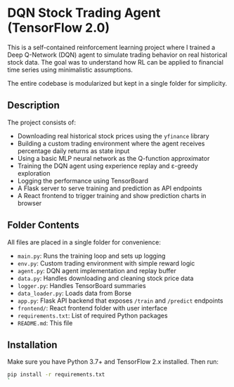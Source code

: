 # DQN Stock Trading Agent (TensorFlow 2.0)

This is a self-contained reinforcement learning project where I trained a Deep Q-Network (DQN) agent to simulate trading behavior on real historical stock data. The goal was to understand how RL can be applied to financial time series using minimalistic assumptions.

The entire codebase is modularized but kept in a single folder for simplicity.

## Description

The project consists of:

- Downloading real historical stock prices using the `yfinance` library
- Building a custom trading environment where the agent receives percentage daily returns as state input
- Using a basic MLP neural network as the Q-function approximator
- Training the DQN agent using experience replay and ε-greedy exploration
- Logging the performance using TensorBoard
- A Flask server to serve training and prediction as API endpoints
- A React frontend to trigger training and show prediction charts in browser

## Folder Contents

All files are placed in a single folder for convenience:

- `main.py`: Runs the training loop and sets up logging
- `env.py`: Custom trading environment with simple reward logic
- `agent.py`: DQN agent implementation and replay buffer
- `data.py`: Handles downloading and cleaning stock price data
- `logger.py`: Handles TensorBoard summaries
- `data_loader.py`: Loads data from Borse
- `app.py`: Flask API backend that exposes `/train` and `/predict` endpoints
- `frontend/`: React frontend folder with user interface
- `requirements.txt`: List of required Python packages
- `README.md`: This file

## Installation

Make sure you have Python 3.7+ and TensorFlow 2.x installed. Then run:

```bash
pip install -r requirements.txt
`